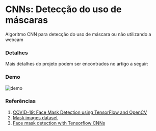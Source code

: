 # CNNs: Detecção do uso de máscaras
Algoritmo CNN para detecção do uso de máscara ou não utilizando a webcam

### Detalhes
Mais detalhes do projeto podem ser encontrados no artigo a seguir:

### Demo

![demo](demo.gif)

### Referências
1. [COVID-19: Face Mask Detection using TensorFlow and OpenCV](https://towardsdatascience.com/covid-19-face-mask-detection-using-tensorflow-and-opencv-702dd833515b)
2. [Mask images dataset](https://github.com/prajnasb/observations/tree/master/experiements/data)
3. [Face mask detection with Tensorflow CNNs](https://dev.to/demetrakopetros/face-mask-detection-with-tensorflow-cnns-11io)
